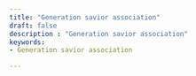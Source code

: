 ```yaml
---
title: "Generation savior association"
draft: false
description : "Generation savior association" 
keywords:
- Generation savior association

---
```




